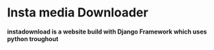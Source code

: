 # Insta media Downloader
<strong>instadownload is a website build with Django Framework which uses python troughout</strong>
